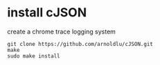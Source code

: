 # install cJSON

create a chrome trace logging system

```shell
git clone https://github.com/arnoldlu/cJSON.git
make
sudo make install
```